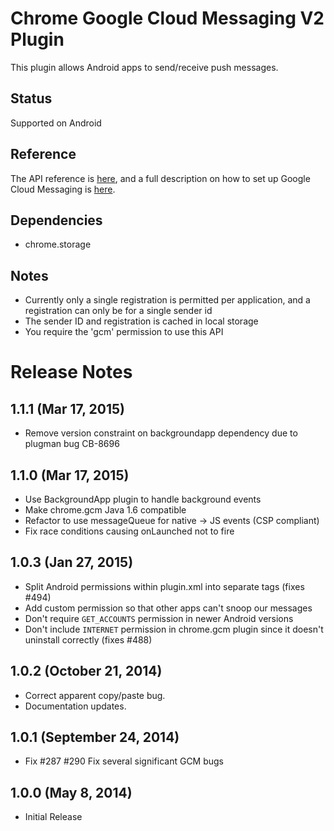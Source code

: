 # Chrome Google Cloud Messaging V2 Plugin

This plugin allows Android apps to send/receive push messages.

## Status

Supported on Android

## Reference

The API reference is [here](https://developer.chrome.com/apps/gcm), and a full description on how to set up Google Cloud Messaging is [here](https://developer.chrome.com/apps/cloudMessaging).

## Dependencies

* chrome.storage

## Notes

* Currently only a single registration is permitted per application, and a registration can only be for a single sender id
* The sender ID and registration is cached in local storage
* You require the 'gcm' permission to use this API

# Release Notes

## 1.1.1 (Mar 17, 2015)
* Remove version constraint on backgroundapp dependency due to plugman bug CB-8696

## 1.1.0 (Mar 17, 2015)
* Use BackgroundApp plugin to handle background events
* Make chrome.gcm Java 1.6 compatible
* Refactor to use messageQueue for native -> JS events (CSP compliant)
* Fix race conditions causing onLaunched not to fire

## 1.0.3 (Jan 27, 2015)
* Split Android permissions within plugin.xml into separate tags (fixes #494)
* Add custom permission so that other apps can't snoop our messages
* Don't require `GET_ACCOUNTS` permission in newer Android versions
* Don't include `INTERNET` permission in chrome.gcm plugin since it doesn't uninstall correctly (fixes #488)

## 1.0.2 (October 21, 2014)
- Correct apparent copy/paste bug.
- Documentation updates.

## 1.0.1 (September 24, 2014)
- Fix #287 #290 Fix several significant GCM bugs

## 1.0.0 (May 8, 2014)
- Initial Release
